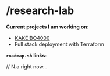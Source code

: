 # /research-lab


**Current projects I am working on:**

* [KAKEIBO4000](https://github.com/petrusjohannesmaas/research-lab/tree/main/portfolio/KAKEIBO4000.md)
* Full stack deployment with Terraform

**`roadmap.sh` links**:

// N.a right now...
